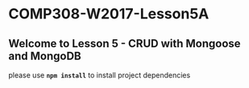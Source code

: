 # COMP308-W2017-Lesson5A

## Welcome to Lesson 5 - CRUD with Mongoose and MongoDB

please use **`npm install`** to install project dependencies
